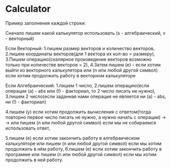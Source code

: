 # Calculator

Пример заполнения каждой строки:

Сначало пишем какой калькулятор использовать (s - алгебраический, v - векторный)


Если Векторный:
1.пишем размер векторов и количество векторов,
2.пишем координаты векторов(для 1 вектора их кол-во = размеру),
3.Пишем операцию(скалярное произведение векторов возможно только при количестве векторов = 2),
4.Затем пишем (e) - если хотим выйти из векторного калькулятора или (n или любой другой символ) если хотим продолжить работу в векторном калькуляторе 


Если Алгебраический:
1.пишем 1 число,
2.пишем операцию(если операция (a) - abs или (!) - факториал, то 2 число писать не нужно),
3.пишем 2 число(если заданная нами операция не является ни (a) - abs, ни (!) - факториал)

4.пишем (y) если хотим продолжить вычисления с ответом(тогда повторно первое число писать не нужно, а нужно начать с операции) ->
-> или пишем (n или любой другой символ) если мы не собираемся использовать ответ,

5.пишем (e) если хотим закончить работу в алгебраическом калькуляторе или пишем (n или любой другой символ) если мы хотим продолжить в нём работу,
6.пишем (e) если хотим закончить работу в программе или пишем (n или любой другой символ) если мы хотим продолжить в ней работу.
